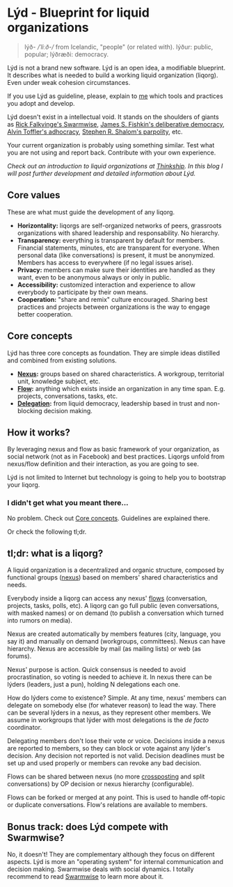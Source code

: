 # Lýd - Blueprint for liquid organizations

> lýð- _/ˈliːð-/_ from Icelandic, "people" (or related with). lýður: public, popular; lýðræði: democracy.

Lýd is not a brand new software. Lýd is an open idea, a modifiable blueprint. It describes what is needed to build a working liquid organization (liqorg). Even under weak cohesion circumstances.

If you use Lýd as guideline, please, explain to [me](/about) which tools and practices you adopt and develop.

Lýd doesn't exist in a intellectual void. It stands on the shoulders of giants as [Rick Falkvinge's Swarmwise](http://falkvinge.net/2013/03/01/swarmwise-the-tactical-manual-to-changing-the-world-chapter-two/), [James S. Fishkin's deliberative democracy](http://en.wikipedia.org/wiki/Deliberative_democracy), [Alvin Toffler's adhocracy](http://en.wikipedia.org/wiki/Adhocracy), [Stephen R. Shalom's parpolity](http://en.wikipedia.org/wiki/Participatory_politics), etc.

Your current organization is probably using something similar. Test what you are not using and report back. Contribute with your own experience.

*Check out an introduction to liquid organizations at [Thinkship](http://thinkship.cc/en/introduction-to-liquid-organizations/). In this blog I will post further development and detailed information about Lýd.*

## Core values

These are what must guide the development of any liqorg.

* **Horizontality:** liqorgs are self-organized networks of peers, grassroots organizations with shared leadership and responsability. No hierarchy.
* **Transparency:** everything is transparent by default for members. Financial statements, minutes, etc are transparent for everyone. When personal data (like conversations) is present, it must be anonymized. Members has access to everywhere (if no legal issues arise).
* **Privacy:** members can make sure their identities are handled as they want, even to be anonymous always or only in public.
* **Accessibility:** customized interaction and experience to allow everybody to participate by their own means.
* **Cooperation:** "share and remix" culture encouraged. Sharing best practices and projects between organizations is the way to engage better cooperation.

## Core concepts

Lýd has three core concepts as foundation. They are simple ideas distilled and combined from existing solutions.

* **[Nexus](/nexus):** groups based on shared characteristics. A workgroup, territorial unit, knowledge subject, etc.
* **[Flow](/flow):** anything which exists inside an organization in any time span. E.g. projects, conversations, tasks, etc.
* **[Delegation](/delegation):** from liquid democracy, leadership based in trust and non-blocking decision making.

## How it works?

By leveraging nexus and flow as basic framework of your organization, as social network (not as in Facebook) and best practices. Liqorgs unfold from nexus/flow definition and their interaction, as you are going to see.

Lýd is not limited to Internet but technology is going to help you to bootstrap your liqorg.

### I didn't get what you meant there...

No problem. Check out [Core concepts](#core-concepts). Guidelines are explained there.

Or check the following tl;dr.

## tl;dr: what is a liqorg?

A liquid organization is a decentralized and organic structure, composed by functional groups ([nexus](/nexus)) based on members' shared characteristics and needs.

Everybody inside a liqorg can access any nexus' [flows](/flow) (conversation, projects, tasks, polls, etc). A liqorg can go full public (even conversations, with masked names) or on demand (to publish a conversation which turned into rumors on media).

Nexus are created automatically by members features (city, language, you say it) and manually on demand (workgroups, committees). Nexus can have hierarchy. Nexus are accessible by mail (as mailing lists) or web (as forums).

Nexus' purpose is action. Quick consensus is needed to avoid procrastination, so voting is needed to achieve it. In nexus there can be lýders (leaders, just a pun), holding N delegations each one.

How do lýders come to existence? Simple. At any time, nexus' members can delegate on somebody else (for whatever reason) to lead the way. There can be several lýders in a nexus, as they represent other members. We assume in workgroups that lýder with most delegations is the *de facto* coordinator.

Delegating members don't lose their vote or voice. Decisions inside a nexus are reported to members, so they can block or vote against any lýder's decision. Any decision not reported is not valid. Decision deadlines must be set up and used properly or members can revoke any bad decision.

Flows can be shared between nexus (no more [crossposting](http://en.wikipedia.org/wiki/Crossposting) and split conversations) by OP decision or nexus hierarchy (configurable).

Flows can be forked or merged at any point. This is used to handle off-topic or duplicate conversations. Flow's relations are available to members.

## Bonus track: does Lýd compete with Swarmwise?

No, it doesn't! They are complementary although they focus on different aspects. Lýd is more an "operating system" for internal communication and decision making. Swarmwise deals with social dynamics. I totally recommend to read [Swarmwise](http://falkvinge.net/2013/02/14/swarmwise-the-tactical-manual-to-changing-the-world-chapter-one/) to learn more about it.

